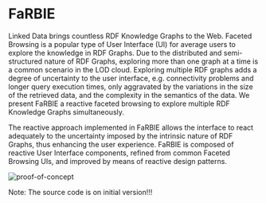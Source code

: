 # FaRBIE
Linked Data brings countless RDF Knowledge Graphs to the Web. Faceted Browsing is a popular type of User Interface (UI) for average users to explore the knowledge in RDF Graphs. Due to the distributed and semi-structured nature of RDF Graphs, exploring more than one graph at a time is a common scenario in the LOD cloud. Exploring multiple RDF graphs adds a degree of uncertainty to the user interface, e.g. connectivity problems and longer query execution times, only aggravated by the variations in the size of the retrieved data, and the complexity in the semantics of the data. We present FaRBIE a reactive faceted browsing to explore multiple RDF Knowledge Graphs simultaneously. 

The reactive approach implemented in FaRBIE allows the interface to react adequately to the uncertainty imposed by the intrinsic nature of RDF Graphs, thus enhancing the user experience. FaRBIE is composed of reactive User Interface components, refined from common Faceted Browsing UIs, and improved by means of reactive design patterns.

![proof-of-concept](https://user-images.githubusercontent.com/4923203/28950538-f0a883da-78c4-11e7-967d-044a647c1889.png)

Note: The source code is on initial version!!!
